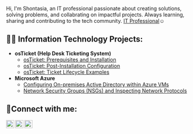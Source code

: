 Hi, I'm Shontasia, an IT professional passionate about creating solutions, solving problems, and collabrating on impactful projects. Always learning, sharing and contributing to the tech community. <a href="https://www.linkedin.com/in/shontasia-crayton-mlt-ascp-891a62160">IT Professional</a>☺</h1>

<h2>👨‍💻 Information Technology Projects:</h2>

- <b>osTicket (Help Desk Ticketing System)</b>
  - [osTicket: Prerequisites and Installation](https://www.github.com/shontasia-crayton/osticket-prereqs)
  - [osTicket: Post-Installation Configuration](https://www.github.com/scraytonIT/post-install-config)
  - [osTicket: Ticket Lifecycle Examples](https://www.github.com/scraytonIT/ticket-lifecycle)
- <b>Microsoft Azure</b>
  - [Configuring On-premises Active Directory within Azure VMs](https://www.github.com/scraytonIT/configure-ad)
  - [Network Security Groups (NSGs) and Inspecting Network Protocols](https://www.github.com/scraytonIT/azure-network-protocols)

<h2>🤳Connect with me:</h2>

[<img align="left" alt="Josh | Twitter" width="22px" src="https://cdn.jsdelivr.net/npm/simple-icons@v3/icons/twitter.svg" />][twitter]
[<img align="left" alt="Josh | LinkedIn" width="22px" src="https://cdn.jsdelivr.net/npm/simple-icons@v3/icons/linkedin.svg" />][linkedin]
[<img align="left" alt="Josh | Instagram" width="22px" src="https://cdn.jsdelivr.net/npm/simple-icons@v3/icons/instagram.svg" />][instagram]


[linkedin]: https://www.linkedin.com/in/shontasia-crayton-mlt-ascp-891a62160
[twitter]: https://twitter.com/
[instagram]: https://www.instagram.com/
<!--
**ScraytonIT/ScraytonIT** is a ✨ _special_ ✨ repository because its `README.md` (this file) appears on your GitHub profile.

